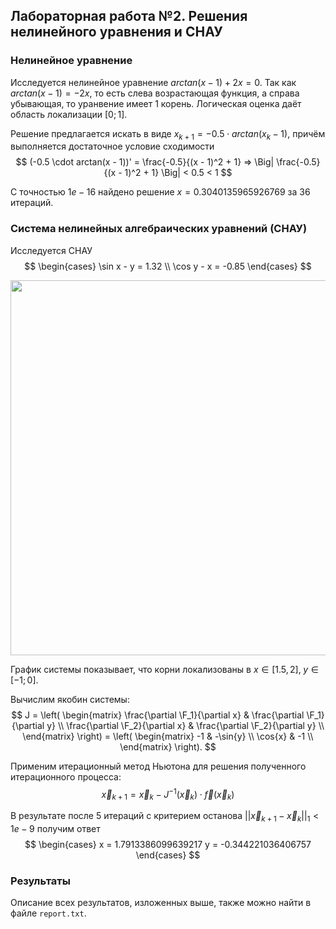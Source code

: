 ## Лабораторная работа №2. Решения нелинейного уравнения и СНАУ 

### Нелинейное уравнение

Исследуется нелинейное уравнение $arctan(x - 1) + 2x = 0$. Так как $arctan(x - 1) = -2x$, то есть слева возрастающая функция, а справа убывающая, то уранвение имеет 1 корень. Логическая оценка даёт область локализации $[0; 1]$.

Решение предлагается искать в виде $x_{k+1} = -0.5 \cdot arctan(x_k - 1)$, причём выполняется достаточное условие сходимости
$$ (-0.5 \cdot arctan(x - 1))' = \frac{-0.5}{(x - 1)^2 + 1} => \Big| \frac{-0.5}{(x - 1)^2 + 1} \Big| < 0.5 < 1 $$

С точностью $1e-16$ найдено решение $x = 0.3040135965926769$ за $36$ итераций.

### Система нелинейных алгебраических уравнений (СНАУ)

Исследуется СНАУ
$$ 
\begin{cases}
    \sin x - y = 1.32 \\
    \cos y - x = -0.85
\end{cases}
$$

<img src="images/system_localiztion.png" width=600 class="center">

График системы показывает, что корни локализованы в $x \in [1.5, 2], \; y \in [-1; 0]$.

Вычислим якобин системы:
$$
J = \left( 
    \begin{matrix}
        \frac{\partial \F_1}{\partial x} & \frac{\partial \F_1}{\partial y} \\
        \frac{\partial \F_2}{\partial x} & \frac{\partial \F_2}{\partial y} \\
    \end{matrix}
\right) = \left(
    \begin{matrix}
        -1 & -\sin{y} \\
        \cos{x} & -1 \\
    \end{matrix}
\right).
$$

Применим итерационный метод Ньютона для решения полученного итерационного процесса:
$$
    \vec{x}_{k + 1} = \vec{x}_k - J^{-1}(\vec{x}_k) \cdot \vec{f}(\vec{x}_k)
$$

В результате после 5 итераций с критерием останова $||\vec{x}_{k + 1} - \vec{x}_k||_1 < 1e-9$ получим ответ
$$
\begin{cases}
    x = 1.7913386099639217
    y = -0.344221036406757
\end{cases}
$$

### Результаты

Описание всех результатов, изложенных выше, также можно найти в файле `report.txt`.
